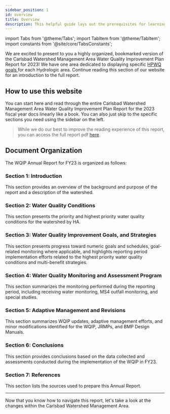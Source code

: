 ```yaml
---
sidebar_position: 1
id: overview
title: Overview
description: This helpful guide lays out the prerequisites for learning React Native, using these docs, and setting up your environment.
---
```


import Tabs from '@theme/Tabs'; import TabItem from '@theme/TabItem'; import constants from '@site/core/TabsConstants';

<div className="content-banner">
  We are excited to present to you a highly organized, bookmarked version of the Carlsbad Watershed Management Area Water Quality Improvement Plan Report for 2023! We have one area dedicated to displaying specific <a href="www.carlsbadwatershed.org"> HPWQ goals </a> for each Hydrologic area. Continue reading this section of our website for an introduction to the full report.
  
</div>

## How to use this website

You can start here and read through the entire Carlsbad Watershed Management Area Water Quality Improvement Plan Report for the 2023 fiscal year docs linearly like a book. You can also just skip to the specific sections you need using the sidebar on the left.

> While we do our best to improve the reading experience of this report, you can access the full report pdf [here](https://www.dropbox.com/scl/fi/eogjxnlrpbhnruzcl0y28/CWMA-WQIP-FY23-AR-Final.pdf?rlkey=tj9aj1lqbrk5xtst3xm7g52wh&st=og3579yi&dl=0).

## Document Organization

The WQIP Annual Report for FY23 is organized as follows:

### Section 1: Introduction

This section provides an overview of the background and purpose of the report
and a description of the watershed.

### Section 2: Water Quality Conditions

This section presents the priority and highest priority water quality conditions for the watershed by HA.

### Section 3: Water Quality Improvement Goals, and Strategies

This section presents progress toward numeric goals and schedules, goal-related monitoring where applicable, and highlights reporting period implementation efforts related to the highest priority water quality conditions and multi-benefit strategies.

### Section 4: Water Quality Monitoring and Assessment Program

This section summarizes the monitoring performed during the reporting period, including receiving water monitoring, MS4 outfall monitoring, and special studies.

### Section 5: Adaptive Management and Revisions

This section summarizes WQIP updates, adaptive
management efforts, and minor modifications identified for the WQIP, JRMPs, and BMP Design Manuals.

### Section 6: Conclusions

This section provides conclusions based on the data collected and assessments
conducted during the implementation of the WQIP in FY23.

### Section 7: References

This section lists the sources used to prepare this Annual Report.

---

Now that you know how to navigate this report, let's take a look at the changes within the Carlsbad Watershed Management Area.